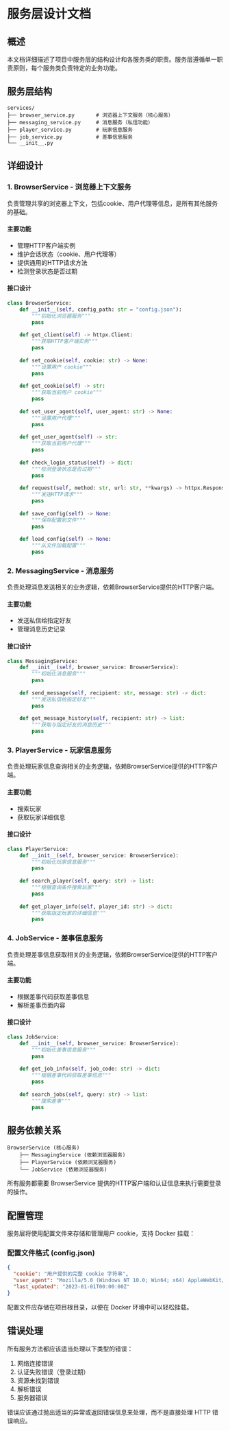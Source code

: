 # 服务层设计文档

## 概述

本文档详细描述了项目中服务层的结构设计和各服务类的职责。服务层遵循单一职责原则，每个服务类负责特定的业务功能。

## 服务层结构

```
services/
├── browser_service.py       # 浏览器上下文服务（核心服务）
├── messaging_service.py     # 消息服务（私信功能）
├── player_service.py        # 玩家信息服务
├── job_service.py           # 差事信息服务
└── __init__.py
```

## 详细设计

### 1. BrowserService - 浏览器上下文服务

负责管理共享的浏览器上下文，包括cookie、用户代理等信息，是所有其他服务的基础。

#### 主要功能
- 管理HTTP客户端实例
- 维护会话状态（cookie、用户代理等）
- 提供通用的HTTP请求方法
- 检测登录状态是否过期

#### 接口设计
```python
class BrowserService:
    def __init__(self, config_path: str = "config.json"):
        """初始化浏览器服务"""
        pass
    
    def get_client(self) -> httpx.Client:
        """获取HTTP客户端实例"""
        pass
    
    def set_cookie(self, cookie: str) -> None:
        """设置用户 cookie"""
        pass
    
    def get_cookie(self) -> str:
        """获取当前用户 cookie"""
        pass
    
    def set_user_agent(self, user_agent: str) -> None:
        """设置用户代理"""
        pass
    
    def get_user_agent(self) -> str:
        """获取当前用户代理"""
        pass
    
    def check_login_status(self) -> dict:
        """检测登录状态是否过期"""
        pass
    
    def request(self, method: str, url: str, **kwargs) -> httpx.Response:
        """发送HTTP请求"""
        pass
    
    def save_config(self) -> None:
        """保存配置到文件"""
        pass
    
    def load_config(self) -> None:
        """从文件加载配置"""
        pass
```

### 2. MessagingService - 消息服务

负责处理消息发送相关的业务逻辑，依赖BrowserService提供的HTTP客户端。

#### 主要功能
- 发送私信给指定好友
- 管理消息历史记录

#### 接口设计
```python
class MessagingService:
    def __init__(self, browser_service: BrowserService):
        """初始化消息服务"""
        pass
    
    def send_message(self, recipient: str, message: str) -> dict:
        """发送私信给指定好友"""
        pass
    
    def get_message_history(self, recipient: str) -> list:
        """获取与指定好友的消息历史"""
        pass
```

### 3. PlayerService - 玩家信息服务

负责处理玩家信息查询相关的业务逻辑，依赖BrowserService提供的HTTP客户端。

#### 主要功能
- 搜索玩家
- 获取玩家详细信息

#### 接口设计
```python
class PlayerService:
    def __init__(self, browser_service: BrowserService):
        """初始化玩家信息服务"""
        pass
    
    def search_player(self, query: str) -> list:
        """根据查询条件搜索玩家"""
        pass
    
    def get_player_info(self, player_id: str) -> dict:
        """获取指定玩家的详细信息"""
        pass
```

### 4. JobService - 差事信息服务

负责处理差事信息获取相关的业务逻辑，依赖BrowserService提供的HTTP客户端。

#### 主要功能
- 根据差事代码获取差事信息
- 解析差事页面内容

#### 接口设计
```python
class JobService:
    def __init__(self, browser_service: BrowserService):
        """初始化差事信息服务"""
        pass
    
    def get_job_info(self, job_code: str) -> dict:
        """根据差事代码获取差事信息"""
        pass
    
    def search_jobs(self, query: str) -> list:
        """搜索差事"""
        pass
```

## 服务依赖关系

```
BrowserService (核心服务)
    ├── MessagingService (依赖浏览器服务)
    ├── PlayerService (依赖浏览器服务)
    └── JobService (依赖浏览器服务)
```

所有服务都需要 BrowserService 提供的HTTP客户端和认证信息来执行需要登录的操作。

## 配置管理

服务层将使用配置文件来存储和管理用户 cookie，支持 Docker 挂载：

### 配置文件格式 (config.json)
```json
{
  "cookie": "用户提供的完整 cookie 字符串",
  "user_agent": "Mozilla/5.0 (Windows NT 10.0; Win64; x64) AppleWebKit/537.36",
  "last_updated": "2023-01-01T00:00:00Z"
}
```

配置文件应存储在项目根目录，以便在 Docker 环境中可以轻松挂载。

## 错误处理

所有服务方法都应该适当处理以下类型的错误：
1. 网络连接错误
2. 认证失败错误（登录过期）
3. 资源未找到错误
4. 解析错误
5. 服务器错误

错误应该通过抛出适当的异常或返回错误信息来处理，而不是直接处理 HTTP 错误响应。